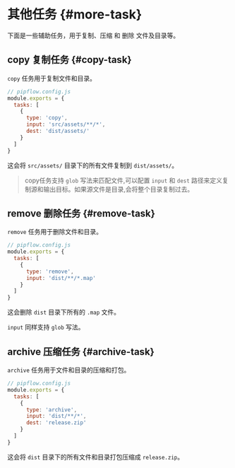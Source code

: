 # 其他任务 {#more-task}

下面是一些辅助任务，用于复制、压缩 和 删除 文件及目录等。


## copy 复制任务 {#copy-task}

`copy` 任务用于复制文件和目录。

```js
// pipflow.config.js
module.exports = {
  tasks: [
    {
      type: 'copy',
      input: 'src/assets/**/*',
      dest: 'dist/assets/' 
    }
  ]
}
```

这会将 `src/assets/` 目录下的所有文件复制到 `dist/assets/`。

> copy任务支持 `glob` 写法来匹配文件,可以配置 `input` 和 `dest` 路径来定义复制源和输出目标。如果源文件是目录,会将整个目录复制过去。


## remove 删除任务 {#remove-task}

`remove` 任务用于删除文件和目录。

```js
// pipflow.config.js
module.exports = {
  tasks: [
    {
      type: 'remove',
      input: 'dist/**/*.map'
    }
  ]
}
```

这会删除 `dist` 目录下所有的 `.map` 文件。

`input` 同样支持 `glob` 写法。


## archive 压缩任务 {#archive-task}

`archive` 任务用于文件和目录的压缩和打包。

```js
// pipflow.config.js
module.exports = {
  tasks: [
    {
      type: 'archive',
      input: 'dist/**/*',
      dest: 'release.zip'
    }
  ]
}
```

这会将 `dist` 目录下的所有文件和目录打包压缩成 `release.zip`。



